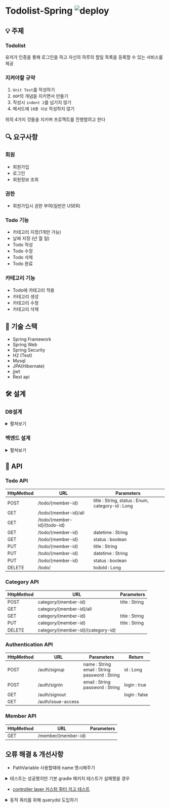 # Todolist-Spring ![deploy](https://travis-ci.com/baek0318/Todolist-Spring.svg?branch=main)

## 💡 주제
### Todolist
유저가 인증을 통해 로그인을 하고 자신의 하루의 할일 목록을 등록할 수 있는 서비스를 제공
### 지켜야할 규약
1. `Unit Test`를 작성하기
2. `OOP`의 개념을 지키면서 만들기
3. 작성시 `indent 2`를 넘기지 않기
4. 메서드에 `10줄 이상` 작성하지 않기

위의 4가지 것들을 지키며 프로젝트를 진행할려고 한다

## 🔍 요구사항
### 회원
- 회원가입
- 로그인
- 회원정보 조회
### 권한
- 회원가입시 권한 부여(일반은 USER)
### Todo 기능
- 카테고리 지정(1개만 가능)
- 날짜 지정 (년 월 일)
- Todo 작성
- Todo 수정
- Todo 삭제
- Todo 완료
### 카테고리 기능
- Todo에 카테고리 적용
- 카테고리 생성
- 카테고리 수정
- 카테고리 삭제

## 🔨 기술 스택
- Spring Framework
- Spring Web
- Spring Security
- H2 (Test)
- Mysql
- JPA(Hibernate)
- jjwt
- Rest api


## 🛠 설계
### DB설계
<details>
<summary>
펼쳐보기
</summary>

![DB](./img/todolist_back.png)
</details>

### 백엔드 설계
<details>
<summary>
펼쳐보기
</summary>

**아키텍처**
![Architecture](./img/Todolist-Architecture-2.png)

**다이어그램**
![Diagram](./img/Todolist-Diagram.png)
</details>

## 📡 API

### Todo API

|HttpMethod|URL|Parameters|
|---|---|---|
|POST|/todo/{member-id}|title : String, status : Enum, category-id : Long|
|GET|/todo/{member-id}/all||
|GET|/todo/{member-id}/{todo-id}||
|GET|/todo/{member-id}|datetime : String|
|GET|/todo/{member-id}|status : boolean|
|PUT|/todo/{member-id}|title : String|
|PUT|/todo/{member-id}|datetime : String|
|PUT|/todo/{member-id}|status : boolean|
|DELETE|/todo/|todoId : Long|

### Category API
|HttpMethod|URL|Parameters|
|---|---|---|
|POST|category/{member-id}|title : String|
|GET|category/{member-id}/all||
|GET|category/{member-id}|title : String|
|PUT|category/{member-id}|title : String|
|DELETE|category/{member-id}/{category-id}||

### Authentication API
|HttpMethod|URL|Parameters|Return|
|---|---|---|---|
|POST|/auth/signup|name : String</br> email : String</br> password : String|id : Long|
|POST|/auth/signin|email : String</br> password : String|login : true|
|GET|/auth/signout| |login : false|
|GET|/auth/issue-access||

### Member API
|HttpMethod|URL|Parameters|
|---|---|---|
|GET|/member/{member-id}||


## 오류 해결 & 개선사항
- PathVariable 사용할때에 name 명시해주기
<details>
<summary>
테스트는 성공했지만 기본 gradle 패키지 테스트가 실패했을 경우
</summary>

![error](./img/error.png)

위와 같은 에러를 마주칠 경우가 생긴다 물론 각자의 상황마다 다른 에러일 수 있지만 내가 마주친 에러에 대해서 풀어보고자 한다  

![cause](./img/cause.png)

test 상황을 보여주는 index.html에 들어가보면 어디서 에러가 났는지 상세하게 볼 수 있는데  
자세히 살펴보면 잘못된 이름에 클래스 파일이 존재한다는 이야기다  
그래서 gradle의 build 디렉토리에 들어가본다  

![directory](./img/directory.png)

그러면 위의 상황과 같이 2나 3이 붙은 클래스 파일들이 존재하는 것이 보이는데  
위와 같은 문제가 발생하는 이유가 다양할 수 있겠지만  
내가 겪은 바로는 인텔리제이 gradle 설정에서 test할때 gradle을 기본적으로 사용하게 되는데  
테스트 코드 같은 경우는 gradle로 할 경우 항상 새롭게 build 파일에 중복해서 쌓이는 경우가 발생하게 되는데  
그래서 위와 같은 오류가 발생하게 된다  

![solution](./img/solution.png)

위의 사진과 같이 Run tests using 부분을 Gradle -> IntelliJ 로 변경해주면 문제없이 작동되는 것을 볼 수 있다  

</details>

- [controller layer 커스텀 필터 끼고 테스트](https://peachberry0318.tistory.com/32)

<details>
<summary>
동적 쿼리를 위해 querydsl 도입하기
</summary>

### 기존 코드

- **기존 컨트롤러 코드**
```java
@RestController
@RequestMapping("/todo")
public class TodoController {
        
    @GetMapping("/{member-id}")
    public ResponseEntity<TodoResponse.TodoInfoList> getTodoByParam(
            @RequestParam Map<String, String> param,
            @PathVariable(name = "member-id") Long memberId) {
        List<TodoResponse.TodoInfo> result = new ArrayList<>();

        if (param.get("status") != null) {
            List<Todo> todoList = todoService.findTodoByStatus(
                    TodoStatus.valueOf(param.get("status")),
                    memberId);
            result = toTodoInfoList(todoList);
        }
        if (param.get("datetime") != null) {
            List<Todo> todoList = todoService.findTodoByCalendar(
                    LocalDate.parse(
                            param.get("datetime"),
                            DateTimeFormatter.ISO_LOCAL_DATE
                    ),
                    memberId);
            result = toTodoInfoList(todoList);
        }

        return ResponseEntity.ok(new TodoResponse.TodoInfoList(result));
    }
}
```
- **기존 service 코드**
```java
@Service
public class TodoService {

    @Transactional
    public List<Todo> findTodoByStatus(TodoStatus status, Long member_id) {
        return todoRepository.findByStatus(status, member_id);
    }

    @Transactional
    public List<Todo> findTodoByCalendar(LocalDate date, Long member_id) {
        return todoRepository.findByDateTime(date, member_id);
    }
}
```
- **기존 repository 코드**
```java
@Repository
public class TodoRepository {
    /**
     * 완료상태를 가지고 값을 찾는다
     * @param status 찾고 싶은 상태
     * @param member_id 현재 로그인된 member
     * @return 해당하는 todo를 list로 반환한다
     */
    public List<Todo> findByStatus(TodoStatus status, Long member_id) {
        return em.createQuery("select td from Todo td where td.status = :status and td.member.id = :id", Todo.class)
                .setParameter("status", status)
                .setParameter("id", member_id)
                .getResultList();
    }

    /**
     * 날짜 정보를 가지고 todo를 찾는다
     * @param date 찾고 싶은 날짜
     * @param member_id 현재 로그인된 member
     * @return 해당하는 todo를 list로 반환한다
     */
    public List<Todo> findByDateTime(LocalDate date, Long member_id) {
        return em.createQuery("select td from Todo td where td.date =:date and td.member.id = :id", Todo.class)
                .setParameter("date", date)
                .setParameter("id", member_id)
                .getResultList();
    }
}
```
위에 코드를 보시면 아시겠지만 controller 계층에서 null체크를 하고 조건에 따라서 service 계층의 메서드를 부르는 것을 볼 수 있다
조건 별로 service 계층에서 따로 메서드를 분리해서 사용하는 모습도 보인다
이 코드를 한번 querydsl로 동적쿼리를 만들어보고자 한다

### build.gradle 의존성 설치 (gradle 5.0 이상)
```groovy
dependencies {
	compile 'com.querydsl:querydsl-core'
	compile 'com.querydsl:querydsl-jpa'
	annotationProcessor "com.querydsl:querydsl-apt:${dependencyManagement.importedProperties['querydsl.version']}:jpa"
	annotationProcessor 'jakarta.persistence:jakarta.persistence-api'
	annotationProcessor 'jakarta.annotation:jakarta.annotation-api'
}

// 아래로는 QClass들을 담을 패키지 생성을 해주는 코드 
def generated='src/main/generated'
sourceSets {
	main.java.srcDirs += [ generated ]
}

tasks.withType(JavaCompile) {
	options.annotationProcessorGeneratedSourcesDirectory = file(generated)
}

clean.doLast {
	file(generated).deleteDir()
}
```

### 변경 후 코드
- **변경 후 controller 코드**
```java
@RestController
@RequestMapping("/todo")
public class TodoController {

    private final TodoService todoService;

    public TodoController(TodoService todoService) {
        this.todoService = todoService;
    }

    @GetMapping("/{member-id}")
    public ResponseEntity<TodoResponse.TodoInfoList> getTodoByParam(
            @RequestParam Map<String, String> param,
            @PathVariable(name = "member-id") Long memberId) {

        List<Todo> result = todoService.findByDynamicParam(param.get("status"), param.get("datetime"), memberId);

        return ResponseEntity.ok(new TodoResponse.TodoInfoList(toTodoInfoList(result)));
    }
}
```
- **변경 후 service 코드**
```java
@Service
public class TodoService {
    @Transactional
    public List<Todo> findByDynamicParam(String status, String datetime, Long memberId) {

        return todoRepositorySupport.findDynamicQuery(datetime, status, memberId);
    }
}
```
- **변경 후 repository 코드**
```java
@Repository
public class TodoRepositorySupport extends QuerydslRepositorySupport {

    private final JPAQueryFactory queryFactory;

    public TodoRepositorySupport(JPAQueryFactory queryFactory) {
        super(Todo.class);
        this.queryFactory = queryFactory;
    }

    public List<Todo> findDynamicQuery(String date, String status, Long memberId) {
        return queryFactory
                .selectFrom(todo)
                .where(
                        getStatus(status),
                        getDate(date),
                        todo.member.id.eq(memberId)
                )
                .fetch();
    }

    private BooleanExpression getDate(String date) {
        if(date == null) {
            return null;
        }
        return todo.date.eq(LocalDate.parse(date));
    }

    private BooleanExpression getStatus(String status) {
        if(status == null) {
            return null;
        }
        return todo.status.eq(TodoStatus.valueOf(status));
    }
}
```
기존에는 controller에서 null체크를 해주었고 조건에 따라 분리된 service 계층 메서드가 존재했다  
querydsl을 적용한 다음에는 별도의 로직을 controller와 serive에서 해줄 필요없이 마지막 repository에서 처리가 가능하다  


</details>